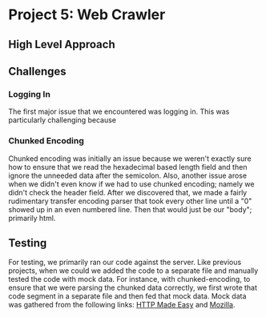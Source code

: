 # Project 5: Web Crawler
## High Level Approach
## Challenges
### Logging In
The first major issue that we encountered was logging in. This was 
particularly challenging because
### Chunked Encoding
Chunked encoding was initially an issue because we weren't exactly sure how 
to ensure that we read the hexadecimal based length field and then ignore 
the unneeded data after the semicolon. Also, another issue arose when we 
didn't even know if we had to use chunked encoding; namely we didn't check 
the header field. After we discovered that, we made a fairly rudimentary 
transfer encoding parser that took every other line until a "0" showed up in 
an even numbered line. Then that would just be our "body"; primarily html.
## Testing
For testing, we primarily ran our code against the server. Like previous 
projects, when we could we added the code to a separate file and manually 
tested the code with mock data. For instance, with chunked-encoding, to 
ensure that we were parsing the chunked data correctly, we first wrote that 
code segment in a separate file and then fed that mock data. Mock data was 
gathered from the following links: 
[HTTP Made Easy](https://www.jmarshall.com/easy/http/#http1.1c2) and 
[Mozilla](https://developer.mozilla.org/en-US/docs/Web/HTTP/Headers/Transfer-Encoding). 
